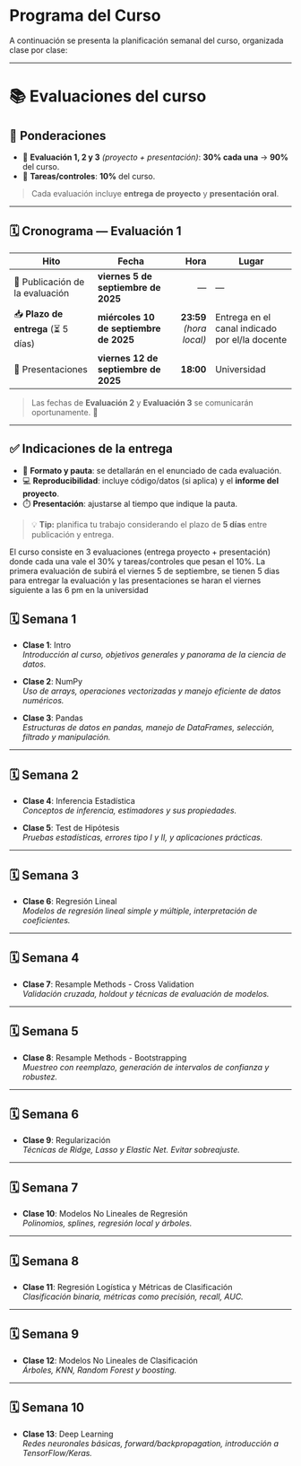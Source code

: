 # Programa del Curso

A continuación se presenta la planificación semanal del curso, organizada clase por clase:

---

# 📚 Evaluaciones del curso

## 🧮 Ponderaciones
- 🧪 **Evaluación 1, 2 y 3** *(proyecto + presentación)*: **30% cada una** → **90%** del curso.  
- 📝 **Tareas/controles**: **10%** del curso.

> Cada evaluación incluye **entrega de proyecto** y **presentación oral**.

---

## 🗓️ Cronograma — Evaluación 1
| Hito | Fecha | Hora | Lugar |
|---|---|---:|---|
| 📢 Publicación de la evaluación | **viernes 5 de septiembre de 2025** | — | — |
| 📥 **Plazo de entrega** (⏳ 5 días) | **miércoles 10 de septiembre de 2025** | **23:59** *(hora local)* | Entrega en el canal indicado por el/la docente |
| 🎤 Presentaciones | **viernes 12 de septiembre de 2025** | **18:00** | Universidad |

> Las fechas de **Evaluación 2** y **Evaluación 3** se comunicarán oportunamente. 🔔

---

## ✅ Indicaciones de la entrega
- 📄 **Formato y pauta**: se detallarán en el enunciado de cada evaluación.  
- 💻 **Reproducibilidad**: incluye código/datos (si aplica) y el **informe del proyecto**.  
- ⏱️ **Presentación**: ajustarse al tiempo que indique la pauta.

> 💡 **Tip:** planifica tu trabajo considerando el plazo de **5 días** entre publicación y entrega.


El curso consiste en 3 evaluaciones (entrega proyecto + presentación) donde cada una vale el 30% y tareas/controles que pesan el 10%. 
La primera evaluación de subirá el viernes 5 de septiembre, se tienen 5 dias para entregar la evaluación y las presentaciones se haran el viernes siguiente a las 6 pm en la universidad

## 🗓️ Semana 1

- **Clase 1**: Intro  
  _Introducción al curso, objetivos generales y panorama de la ciencia de datos._

- **Clase 2**: NumPy  
  _Uso de arrays, operaciones vectorizadas y manejo eficiente de datos numéricos._

- **Clase 3**: Pandas  
  _Estructuras de datos en pandas, manejo de DataFrames, selección, filtrado y manipulación._

---

## 🗓️ Semana 2

- **Clase 4**: Inferencia Estadística  
  _Conceptos de inferencia, estimadores y sus propiedades._

- **Clase 5**: Test de Hipótesis  
  _Pruebas estadísticas, errores tipo I y II, y aplicaciones prácticas._

---

## 🗓️ Semana 3

- **Clase 6**: Regresión Lineal  
  _Modelos de regresión lineal simple y múltiple, interpretación de coeficientes._

---

## 🗓️ Semana 4

- **Clase 7**: Resample Methods - Cross Validation  
  _Validación cruzada, holdout y técnicas de evaluación de modelos._

---

## 🗓️ Semana 5

- **Clase 8**: Resample Methods - Bootstrapping  
  _Muestreo con reemplazo, generación de intervalos de confianza y robustez._

---

## 🗓️ Semana 6

- **Clase 9**: Regularización  
  _Técnicas de Ridge, Lasso y Elastic Net. Evitar sobreajuste._

---

## 🗓️ Semana 7

- **Clase 10**: Modelos No Lineales de Regresión  
  _Polinomios, splines, regresión local y árboles._

---

## 🗓️ Semana 8

- **Clase 11**: Regresión Logística y Métricas de Clasificación  
  _Clasificación binaria, métricas como precisión, recall, AUC._

---

## 🗓️ Semana 9

- **Clase 12**: Modelos No Lineales de Clasificación  
  _Árboles, KNN, Random Forest y boosting._

---

## 🗓️ Semana 10

- **Clase 13**: Deep Learning  
  _Redes neuronales básicas, forward/backpropagation, introducción a TensorFlow/Keras._
